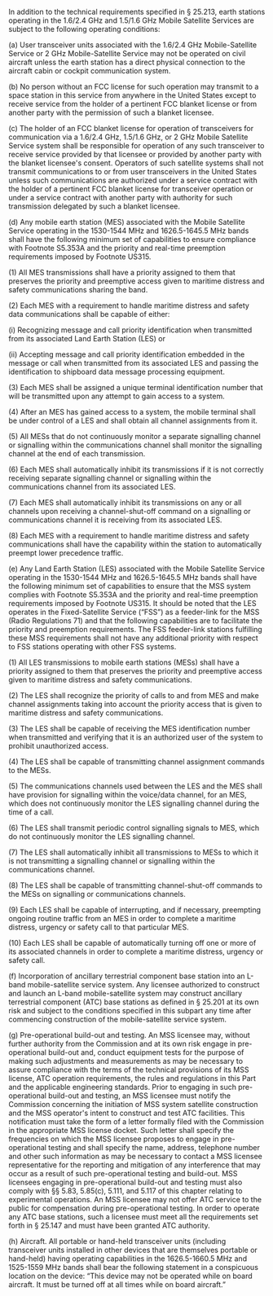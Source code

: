 In addition to the technical requirements specified in § 25.213, earth stations operating in the 1.6/2.4 GHz and 1.5/1.6 GHz Mobile Satellite Services are subject to the following operating conditions:

(a) User transceiver units associated with the 1.6/2.4 GHz Mobile-Satellite Service or 2 GHz Mobile-Satellite Service may not be operated on civil aircraft unless the earth station has a direct physical connection to the aircraft cabin or cockpit communication system.

(b) No person without an FCC license for such operation may transmit to a space station in this service from anywhere in the United States except to receive service from the holder of a pertinent FCC blanket license or from another party with the permission of such a blanket licensee.

(c) The holder of an FCC blanket license for operation of transceivers for communication via a 1.6/2.4 GHz, 1.5/1.6 GHz, or 2 GHz Mobile Satellite Service system shall be responsible for operation of any such transceiver to receive service provided by that licensee or provided by another party with the blanket licensee's consent. Operators of such satellite systems shall not transmit communications to or from user transceivers in the United States unless such communications are authorized under a service contract with the holder of a pertinent FCC blanket license for transceiver operation or under a service contract with another party with authority for such transmission delegated by such a blanket licensee.

(d) Any mobile earth station (MES) associated with the Mobile Satellite Service operating in the 1530-1544 MHz and 1626.5-1645.5 MHz bands shall have the following minimum set of capabilities to ensure compliance with Footnote S5.353A and the priority and real-time preemption requirements imposed by Footnote US315.

(1) All MES transmissions shall have a priority assigned to them that preserves the priority and preemptive access given to maritime distress and safety communications sharing the band.

(2) Each MES with a requirement to handle maritime distress and safety data communications shall be capable of either:

(i) Recognizing message and call priority identification when transmitted from its associated Land Earth Station (LES) or

(ii) Accepting message and call priority identification embedded in the message or call when transmitted from its associated LES and passing the identification to shipboard data message processing equipment.

(3) Each MES shall be assigned a unique terminal identification number that will be transmitted upon any attempt to gain access to a system.

(4) After an MES has gained access to a system, the mobile terminal shall be under control of a LES and shall obtain all channel assignments from it.

(5) All MESs that do not continuously monitor a separate signalling channel or signalling within the communications channel shall monitor the signalling channel at the end of each transmission.

(6) Each MES shall automatically inhibit its transmissions if it is not correctly receiving separate signalling channel or signalling within the communications channel from its associated LES.

(7) Each MES shall automatically inhibit its transmissions on any or all channels upon receiving a channel-shut-off command on a signalling or communications channel it is receiving from its associated LES.

(8) Each MES with a requirement to handle maritime distress and safety communications shall have the capability within the station to automatically preempt lower precedence traffic.

(e) Any Land Earth Station (LES) associated with the Mobile Satellite Service operating in the 1530-1544 MHz and 1626.5-1645.5 MHz bands shall have the following minimum set of capabilities to ensure that the MSS system complies with Footnote S5.353A and the priority and real-time preemption requirements imposed by Footnote US315. It should be noted that the LES operates in the Fixed-Satellite Service (“FSS”) as a feeder-link for the MSS (Radio Regulations 71) and that the following capabilities are to facilitate the priority and preemption requirements. The FSS feeder-link stations fulfilling these MSS requirements shall not have any additional priority with respect to FSS stations operating with other FSS systems.

(1) All LES transmissions to mobile earth stations (MESs) shall have a priority assigned to them that preserves the priority and preemptive access given to maritime distress and safety communications.

(2) The LES shall recognize the priority of calls to and from MES and make channel assignments taking into account the priority access that is given to maritime distress and safety communications.

(3) The LES shall be capable of receiving the MES identification number when transmitted and verifying that it is an authorized user of the system to prohibit unauthorized access.

(4) The LES shall be capable of transmitting channel assignment commands to the MESs.

(5) The communications channels used between the LES and the MES shall have provision for signalling within the voice/data channel, for an MES, which does not continuously monitor the LES signalling channel during the time of a call.

(6) The LES shall transmit periodic control signalling signals to MES, which do not continuously monitor the LES signalling channel.

(7) The LES shall automatically inhibit all transmissions to MESs to which it is not transmitting a signalling channel or signalling within the communications channel.

(8) The LES shall be capable of transmitting channel-shut-off commands to the MESs on signalling or communications channels.

(9) Each LES shall be capable of interrupting, and if necessary, preempting ongoing routine traffic from an MES in order to complete a maritime distress, urgency or safety call to that particular MES.

(10) Each LES shall be capable of automatically turning off one or more of its associated channels in order to complete a maritime distress, urgency or safety call.

(f) Incorporation of ancillary terrestrial component base station into an L-band mobile-satellite service system. Any licensee authorized to construct and launch an L-band mobile-satellite system may construct ancillary terrestrial component (ATC) base stations as defined in § 25.201 at its own risk and subject to the conditions specified in this subpart any time after commencing construction of the mobile-satellite service system.

(g) Pre-operational build-out and testing. An MSS licensee may, without further authority from the Commission and at its own risk engage in pre-operational build-out and, conduct equipment tests for the purpose of making such adjustments and measurements as may be necessary to assure compliance with the terms of the technical provisions of its MSS license, ATC operation requirements, the rules and regulations in this Part and the applicable engineering standards. Prior to engaging in such pre-operational build-out and testing, an MSS licensee must notify the Commission concerning the initiation of MSS system satellite construction and the MSS operator's intent to construct and test ATC facilities. This notification must take the form of a letter formally filed with the Commission in the appropriate MSS license docket. Such letter shall specify the frequencies on which the MSS licensee proposes to engage in pre-operational testing and shall specify the name, address, telephone number and other such information as may be necessary to contact a MSS licensee representative for the reporting and mitigation of any interference that may occur as a result of such pre-operational testing and build-out. MSS licensees engaging in pre-operational build-out and testing must also comply with §§ 5.83, 5.85(c), 5.111, and 5.117 of this chapter relating to experimental operations. An MSS licensee may not offer ATC service to the public for compensation during pre-operational testing. In order to operate any ATC base stations, such a licensee must meet all the requirements set forth in § 25.147 and must have been granted ATC authority.

(h) Aircraft. All portable or hand-held transceiver units (including transceiver units installed in other devices that are themselves portable or hand-held) having operating capabilities in the 1626.5-1660.5 MHz and 1525-1559 MHz bands shall bear the following statement in a conspicuous location on the device: “This device may not be operated while on board aircraft. It must be turned off at all times while on board aircraft.”


